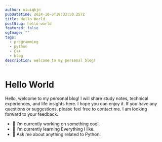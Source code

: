```yaml
---
author: uiuiqkjn
pubDatetime: 2024-10-9T19:33:50.257Z
title: Hello World
postSlug: hello-world
featured: false
ogImage: ""
tags:
  - programming
  - python
  - C++
  - blog
description: welcome to my personal blog!
---
```

# **Hello World**

Hello, welcome to my personal blog! I will share study notes, technical experiences, and life insights here. I hope you can enjoy it. 
If you have any questions or suggestions, please feel free to contact me. I am looking forward to your feedback.

- 🔭 I’m currently working on something cool.
- 🌱 I’m currently learning Everything I like.
- 💬 Ask me about anything related to Python.

[//]: # (![]&#40;https://img.shields.io/badge/GitHub-100000?style=for-the-badge&logo=github&logoColor=white&#41; ![]&#40;https://img.shields.io/badge/Python-3776AB?style=for-the-badge&logo=python&logoColor=white&#41;	![]&#40;https://img.shields.io/badge/C%2B%2B-00599C?style=for-the-badge&logo=c%2B%2B&logoColor=white&#41;)
